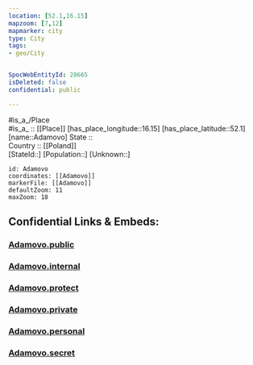 ```yaml
---
location: [52.1,16.15] 
mapzoom: [7,12] 
mapmarker: city 
type: City
tags:
- geo/City


SpocWebEntityId: 28665
isDeleted: false
confidential: public

---
```

#is_a_/Place  
#is_a_ :: [[Place]] 
[has_place_longitude::16.15] 
[has_place_latitude::52.1] 
[name::Adamovo] 
State ::  
Country :: [[Poland]]  
[StateId::] 
[Population::] 
[Unknown::] 


```leaflet
id: Adamovo
coordinates: [[Adamovo]] 
markerFile: [[Adamovo]] 
defaultZoom: 11 
maxZoom: 18
```


## Confidential Links & Embeds: 

### [Adamovo.public](/_public/\Earth\Continent\Europe\Europe~East\Poland\Provinces~Poland\Greater_Poland\CityAdamovo.public.md) 

### [Adamovo.internal](/_internal/\Earth\Continent\Europe\Europe~East\Poland\Provinces~Poland\Greater_Poland\CityAdamovo.internal.md) 

### [Adamovo.protect](/_protect/\Earth\Continent\Europe\Europe~East\Poland\Provinces~Poland\Greater_Poland\CityAdamovo.protect.md) 

### [Adamovo.private](/_private/\Earth\Continent\Europe\Europe~East\Poland\Provinces~Poland\Greater_Poland\CityAdamovo.private.md) 

### [Adamovo.personal](/_personal/\Earth\Continent\Europe\Europe~East\Poland\Provinces~Poland\Greater_Poland\CityAdamovo.personal.md) 

### [Adamovo.secret](/_secret/\Earth\Continent\Europe\Europe~East\Poland\Provinces~Poland\Greater_Poland\CityAdamovo.secret.md)

